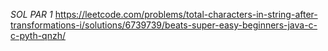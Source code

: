 *SOL PAR 1*
https://leetcode.com/problems/total-characters-in-string-after-transformations-i/solutions/6739739/beats-super-easy-beginners-java-c-c-pyth-qnzh/